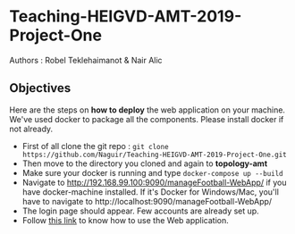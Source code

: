 # Teaching-**HEIGVD**-AMT-2019-Project-One

Authors : Robel Teklehaimanot & Nair Alic

## Objectives

Here are the steps on **how to deploy** the web application on your machine. We've used docker to package all the components. Please install docker if not already.

- First of all clone the git repo : `git clone https://github.com/Naguir/Teaching-HEIGVD-AMT-2019-Project-One.git`
- Then move to the directory you cloned and again to **topology-amt**
- Make sure your docker is running and type `docker-compose up --build`
- Navigate to http://192.168.99.100:9090/manageFootball-WebApp/ if you have docker-machine installed. If it's Docker for Windows/Mac, you'll have to navigate to http://localhost:9090/manageFootball-WebApp/
- The login page should appear. Few accounts are already set up.
- Follow [this link](./README_usability.md) to know how to use the Web application.

